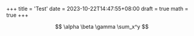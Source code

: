 +++
title = 'Test'
date = 2023-10-22T14:47:55+08:00
draft = true
math = true
+++

$$
\alpha \beta \gamma \sum_x^y
$$